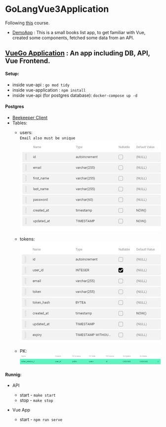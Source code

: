 # GoLangVue3Application

Following [this](https://www.udemy.com/course/working-with-vue-3-and-go/) course.

- [DemoApp](./DemoApp/) : This is a small books list app, to get familiar with Vue, created some components, fetched some data from an API.


## [VueGo Application](./VueGo/) : An app including DB, API, Vue Frontend.

#### Setup:
- inside vue-api : `go mod tidy`
- inside vue-application : `npm install`
- inside vue-api (for postgres database): `docker-compose up -d`

#### Postgres
- [Beekeeper Client](https://www.beekeeperstudio.io/download/?ext=exe&arch=&type=installer&edition=ultimate)
- Tables:
    - users:  
        `Email also must be unique`  
        ![alt text](/VueGo/vue-api/users_table.png)
    
    - tokens:  
        ![alt text](/VueGo/vue-api/tokens_table.png)
    
    - PK:
        ![alt text](/VueGo/vue-api/users_tokens_pk.png)
#### Runnig:
- API
    - start - `make start`
    - stop - `make stop`

- Vue App
    - start - `npm run serve`
